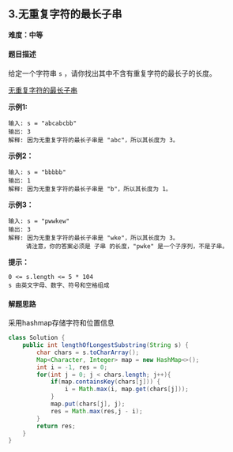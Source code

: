 ## 3.无重复字符的最长子串

**难度：中等**

#### 题目描述

给定一个字符串 `s` ，请你找出其中不含有重复字符的最长子的长度。

[无重复字符的最长子串](https://leetcode.cn/problems/longest-substring-without-repeating-characters/description/?envType=study-plan-v2&envId=top-100-liked)

**示例1:**

```
输入: s = "abcabcbb"
输出: 3 
解释: 因为无重复字符的最长子串是 "abc"，所以其长度为 3。
```

**示例2：**

```
输入: s = "bbbbb"
输出: 1
解释: 因为无重复字符的最长子串是 "b"，所以其长度为 1。
```

**示例3：**

```
输入: s = "pwwkew"
输出: 3
解释: 因为无重复字符的最长子串是 "wke"，所以其长度为 3。
     请注意，你的答案必须是 子串 的长度，"pwke" 是一个子序列，不是子串。
```



**提示：**

```
0 <= s.length <= 5 * 104
s 由英文字母、数字、符号和空格组成
```

#### 解题思路

采用hashmap存储字符和位置信息

```java
class Solution {
    public int lengthOfLongestSubstring(String s) {
        char chars = s.toCharArray();
        Map<Character, Integer> map = new HashMap<>();
        int i = -1, res = 0;
        for(int j = 0; j < chars.length; j++){
            if(map.containsKey(chars[j])) {
                i = Math.max(i, map.get(chars[j]));
            }
            map.put(chars[j], j);
            res = Math.max(res,j - i);
        }
        return res;
    }
}
```

